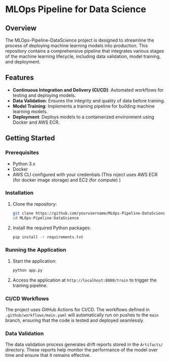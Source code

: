 # MLOps Pipeline for Data Science

## Overview

The MLOps-Pipeline-DataScience project is designed to streamline the process of deploying machine learning models into production. This repository contains a comprehensive pipeline that integrates various stages of the machine learning lifecycle, including data validation, model training, and deployment.

## Features

- **Continuous Integration and Delivery (CI/CD)**: Automated workflows for testing and deploying models.
- **Data Validation**: Ensures the integrity and quality of data before training.
- **Model Training**: Implements a training pipeline for building machine learning models.
- **Deployment**: Deploys models to a containerized environment using Docker and AWS ECR.


## Getting Started

### Prerequisites

- Python 3.x
- Docker
- AWS CLI configured with your credentials (This roject uses AWS ECR (for docker image storage) and EC2 (for compute) )
 
### Installation

1. Clone the repository:
   ```bash
   git clone https://github.com/yourusername/MLOps-Pipeline-DataScience.git
   cd MLOps-Pipeline-DataScience
   ```

2. Install the required Python packages:
   ```bash
   pip install -r requirements.txt
   ```

### Running the Application

1. Start the application:
   ```bash
   python app.py
   ```

2. Access the application at `http://localhost:8080/train` to trigger the training pipeline.

### CI/CD Workflows

The project uses GitHub Actions for CI/CD. The workflows defined in `.github/workflows/main.yaml` will automatically run on pushes to the `main` branch, ensuring that the code is tested and deployed seamlessly.

### Data Validation

The data validation process generates drift reports stored in the `Artifacts/` directory. These reports help monitor the performance of the model over time and ensure that it remains effective.
